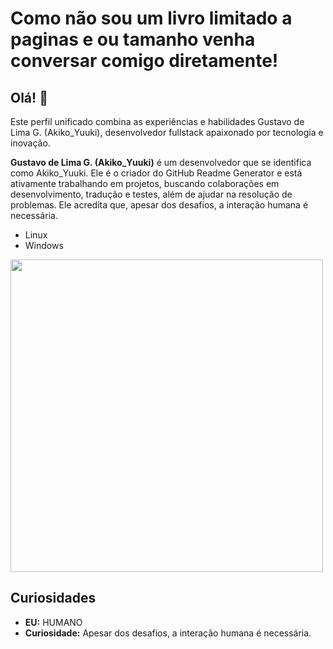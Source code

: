 # Como não sou um livro limitado a paginas e ou tamanho venha conversar comigo diretamente!

## Olá! 👋
Este perfil unificado combina as experiências e habilidades Gustavo de Lima G. (Akiko_Yuuki), desenvolvedor fullstack apaixonado por tecnologia e inovação.

**Gustavo de Lima G. (Akiko_Yuuki)** é um desenvolvedor que se identifica como Akiko_Yuuki. Ele é o criador do GitHub Readme Generator e está ativamente trabalhando em projetos, buscando colaborações em desenvolvimento, tradução e testes, além de ajudar na resolução de problemas. Ele acredita que, apesar dos desafios, a interação humana é necessária.

- Linux
- Windows



<img height="500em" src="https://gustavo-de-lima-g-000-akiko-yuuuki.github.io/CardArtPixel.github.io/card.svg?v=2" />

## Curiosidades

- **EU:** HUMANO
- **Curiosidade:** Apesar dos desafios, a interação humana é necessária.
